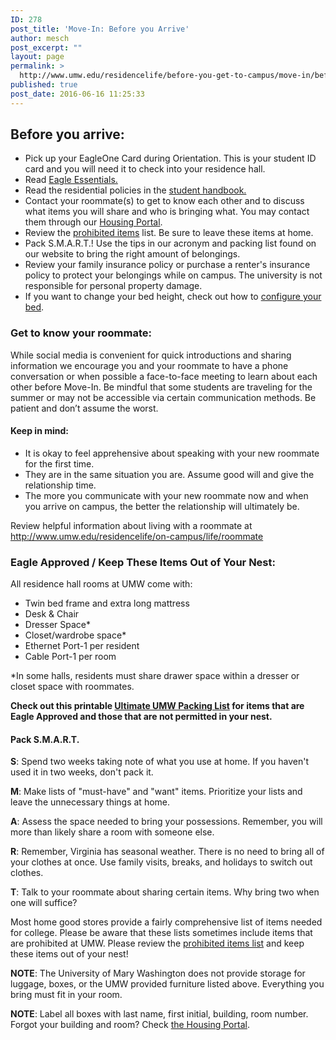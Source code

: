 ```yaml
---
ID: 278
post_title: 'Move-In: Before you Arrive'
author: mesch
post_excerpt: ""
layout: page
permalink: >
  http://www.umw.edu/residencelife/before-you-get-to-campus/move-in/before-you-arrive/
published: true
post_date: 2016-06-16 11:25:33
---
```

<h2><strong>Before you arrive:</strong></h2>
<ul>
 	<li>Pick up your EagleOne Card during Orientation. This is your student ID card and you will need it to check into your residence hall.</li>
 	<li>Read <a href="http://publications.umw.edu/eagleessentials/">Eagle Essentials.</a></li>
 	<li>Read the residential policies in the <a href="http://publications.umw.edu/student-handbook/">student handbook.</a></li>
 	<li>Contact your roommate(s) to get to know each other and to discuss what items you will share and who is bringing what. You may contact them through our <a href="https://umw.starrezhousing.com/starrezportal">Housing Portal</a>.</li>
 	<li>Review the <a href="http://www.umw.edu/residencelife/before-you-get-to-campus/move-in/prohibited-in-residence-halls/">prohibited items</a> list. Be sure to leave these items at home.</li>
 	<li>Pack S.M.A.R.T.! Use the tips in our acronym and packing list found on our website to bring the right amount of belongings.</li>
 	<li>Review your family insurance policy or purchase a renter's insurance policy to protect your belongings while on campus. The university is not responsible for personal property damage.</li>
 	<li>If you want to change your bed height, check out how to <a href="http://www.umw.edu/residencelife/on-campus/housing-procedures/configuring-your-bed/" target="_blank" rel="noopener noreferrer">configure your bed</a>.</li>
</ul>
<h3>Get to know your roommate:</h3>
While social media is convenient for quick introductions and sharing information we encourage you and your roommate to have a phone conversation or when possible a face-to-face meeting to learn about each other before Move-In. Be mindful that some students are traveling for the summer or may not be accessible via certain communication methods. Be patient and don’t assume the worst.
<h4>Keep in mind:</h4>
<ul>
 	<li>It is okay to feel apprehensive about speaking with your new roommate for the first time.</li>
 	<li>They are in the same situation you are. Assume good will and give the relationship time.</li>
 	<li>The more you communicate with your new roommate now and when you arrive on campus, the better the relationship will ultimately be.</li>
</ul>
Review helpful information about living with a roommate at <a href="http://www.umw.edu/residencelife/on-campus/life/roommate/">http://www.umw.edu/residencelife/on-campus/life/roommate</a>
<h3>Eagle Approved / Keep These Items Out of Your Nest:</h3>
All residence hall rooms at UMW come with:
<ul>
 	<li>Twin bed frame and extra long mattress</li>
 	<li>Desk &amp; Chair</li>
 	<li>Dresser Space*</li>
 	<li>Closet/wardrobe space*</li>
 	<li>Ethernet Port-1 per resident</li>
 	<li>Cable Port-1 per room</li>
</ul>
*In some halls, residents must share drawer space within a dresser or closet space with roommates.

<strong>Check out this printable <a href="http://www.umw.edu/residencelife/wp-content/uploads/sites/30/2019/05/Eagle-Approved-list.pdf" target="_blank" rel="noopener noreferrer">Ultimate UMW Packing List</a> for items that are Eagle Approved and those that are not permitted in your nest.</strong>
<h4>Pack S.M.A.R.T.</h4>
<strong>S</strong>: Spend two weeks taking note of what you use at home. If you haven't used it in two weeks, don't pack it.

<strong>M</strong>: Make lists of "must-have" and "want" items. Prioritize your lists and leave the unnecessary things at home.

<strong>A</strong>: Assess the space needed to bring your possessions. Remember, you will more than likely share a room with someone else.

<strong>R</strong>: Remember, Virginia has seasonal weather. There is no need to bring all of your clothes at once. Use family visits, breaks, and holidays to switch out clothes.

<strong>T</strong>: Talk to your roommate about sharing certain items. Why bring two when one will suffice?

Most home good stores provide a fairly comprehensive list of items needed for college. Please be aware that these lists sometimes include items that are prohibited at UMW. Please review the <a href="http://www.umw.edu/residencelife/before-you-get-to-campus/move-in/prohibited-in-residence-halls/">prohibited items list</a> and keep these items out of your nest!

<strong>NOTE</strong>: The University of Mary Washington does not provide storage for luggage, boxes, or the UMW provided furniture listed above. Everything you bring must fit in your room.

<strong>NOTE</strong>: Label all boxes with last name, first initial, building, room number. Forgot your building and room? Check <a href="https://umw.starrezhousing.com/starrezportal">the Housing Portal</a>.